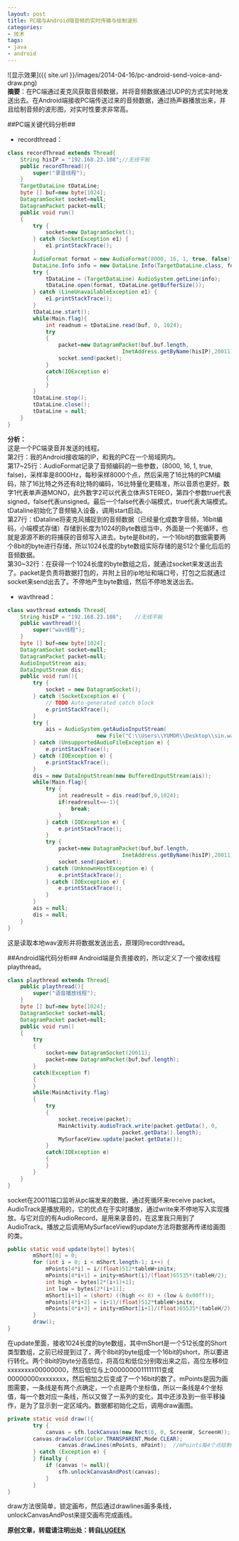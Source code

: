 ```yaml
---
layout: post
title: PC端与Android端音频的实时传输与绘制波形
categories:
- 技术
tags:
- java
- android
---
```


![显示效果]({{ site.url }}/images/2014-04-16/pc-android-send-voice-and-draw.png)  
**摘要**：在PC端通过麦克风获取音频数据，并将音频数据通过UDP的方式实时地发送出去。在Android端接收PC端传送过来的音频数据，通过扬声器播放出来，并且绘制音频的波形图，对实时性要求非常高。

##PC端关键代码分析##
+ recordthread：

```java
class recordThread extends Thread{
    String hisIP = "192.168.23.108";//无线平板
	public recordThread(){
		super("录音线程");
	}
	TargetDataLine tDataLine;
	byte [] buf=new byte[1024];
	DatagramSocket socket=null;
	DatagramPacket packet=null;
	public void run()
	{
		try {
			socket=new DatagramSocket();
		} catch (SocketException e1) {
			e1.printStackTrace();
		}
		AudioFormat format = new AudioFormat(8000, 16, 1, true, false);
		DataLine.Info info = new DataLine.Info(TargetDataLine.class, format);
		try {
			tDataLine = (TargetDataLine) AudioSystem.getLine(info);
			tDataLine.open(format, tDataLine.getBufferSize());
		} catch (LineUnavailableException e1) {
			e1.printStackTrace();
		}
		tDataLine.start();
		while(Main.flag){
			int readnum = tDataLine.read(buf, 0, 1024);
			try
			{
				packet=new DatagramPacket(buf,buf.length,
									InetAddress.getByName(hisIP),20011);
				socket.send(packet);
			}
			catch(IOException e)
			{
			}
		}
		tDataLine.stop();
		tDataLine.close();
		tDataLine = null;	
	}
}
```
**分析：**  
这是一个PC端录音并发送的线程。  
第2行：我的Android接收端的IP，和我的PC在一个局域网内。  
第17~25行：AudioFormat记录了音频编码的一些参数，(8000, 16, 1, true, false)，采样率是8000Hz，每秒采样8000个点，然后采用了16比特的PCM编码，除了16比特之外还有8比特的编码，16比特量化更精准，所以音质也更好。数字1代表单声道MONO，此外数字2可以代表立体声STEREO，第四个参数true代表signed，false代表unsigned。最后一个false代表小端模式，true代表大端模式。tDataline初始化了音频输入设备，调用start启动。  
第27行：tDataline将麦克风捕捉到的音频数据（已经量化成数字音频，16bit编码，小端模式存储）存储到长度为1024的Byte数组当中，外面是一个死循环，也就是源源不断的将捕获的音频写入进去。byte是8bit的，一个16bit的数据需要两个8bit的byte进行存储，所以1024长度的byte数组实际存储的是512个量化后后的音频数据。  
第30~32行：在获得一个1024长度的byte数组之后，就通过socket来发送出去了。packet是负责将数据打包的，并附上目的ip地址和端口号，打包之后就通过socket来send出去了。不停地产生byte数组，然后不停地发送出去。  

+ wavthread：

```java
class wavthread extends Thread{
	String hisIP = "192.168.23.108";    //无线平板
	public wavthread(){
		super("wav线程");
	}
	byte [] buf=new byte[1024];
	DatagramSocket socket=null;
	DatagramPacket packet=null;
	AudioInputStream ais;
	DataInputStream dis;
	public void run(){
		try {
			socket = new DatagramSocket();
		} catch (SocketException e) {
			// TODO Auto-generated catch block
			e.printStackTrace();
		}
		try {
			ais = AudioSystem.getAudioInputStream(
                            new File("C:\\Users\\YUMOR\\Desktop\\sin.wav"));	
		} catch (UnsupportedAudioFileException e) {
			e.printStackTrace();
		} catch (IOException e) {
			e.printStackTrace();
		}
		dis = new DataInputStream(new BufferedInputStream(ais));
		while(Main.flag){
			try {
				int readresult = dis.read(buf,0,1024);
				if(readresult==-1){
					break;
				}
			} catch (IOException e) {
				e.printStackTrace();
			}
			try {
				packet=new DatagramPacket(buf,buf.length,
                                    InetAddress.getByName(hisIP),20011);
				socket.send(packet);
			} catch (UnknownHostException e) {
				e.printStackTrace();
			} catch (IOException e) {
				e.printStackTrace();
			}	
		}
		ais = null;
		dis = null;
	}
}
```
这是读取本地wav波形并将数据发送出去，原理同recordthread。  

##Android端代码分析##
Android端是负责接收的，所以定义了一个接收线程playthread。

```java
class playthread extends Thread{
	public playthread(){
		super("语音播放线程");
	}
	byte [] buf=new byte[1024];
	DatagramSocket socket=null;
	DatagramPacket packet=null;
	public void run()
	{
		try
		{		
			socket=new DatagramSocket(20011);
			packet=new DatagramPacket(buf,buf.length);
		}
		catch(Exception f)
		{
		}
		while(MainActivity.flag)
		{			
			try
			{			
				socket.receive(packet);
				MainActivity.audioTrack.write(packet.getData(), 0,
                                    packet.getData().length);
				MySurfaceView.update(packet.getData());
			}
			catch(IOException e)
			{
			}
		}
	}
}
```
socket在20011端口监听从pc端发来的数据，通过死循环来receive packet。AudioTrack是播放用的，它的优点在于实时播放，通过write来不停地写入实现播放。与它对应的有AudioRecord，是用来录音的，在这里我只用到了AudioTrack。播放之后调用MySurfaceView的update方法将数据再传递给画图的类。  

```java
public static void update(byte[] bytes){
		mShort[0] = 0;
		for (int i = 0; i < mShort.length-1; i++) {
			mPoints[4*i] = i/(float)512*tableW+initx;
			mPoints[4*i+1] = inity+mShort[i]/(float)65535*(tableH/2);
			int high = bytes[2*(i+1)+1];
			int low = bytes[2*(i+1)];
			mShort[i+1] = (short) ((high << 8) + (low & 0x00ff));
			mPoints[4*i+2] = (i+1)/(float)512*tableW+initx;
			mPoints[4*i+3] = inity+mShort[i+1]/(float)65535*(tableH/2);
		}
		draw();
}
```
在update里面，接收1024长度的byte数组，其中mShort是一个512长度的Short类型数组，之前已经提到过了，两个8bit的byte组成一个16bit的short，所以要进行转化。两个8bit的byte分高低位，将高位和低位分别取出来之后，高位左移8位xxxxxxxx00000000，然后低位与上0000000011111111变成00000000xxxxxxxx，然后相加之后变成了一个16bit的数了。mPoints是因为画图需要，一条线是有两个点确定，一个点是两个坐标值，所以一条线是4个坐标值，每一个数对应一条线，所以又做了一系列的变化，其中还涉及到一些平移操作，是为了显示到一定区域内。数据都初始化之后，调用draw画图。  

```java
private static void draw(){
    	try {
    		canvas = sfh.lockCanvas(new Rect(0, 0, ScreenW, ScreenH));	
		canvas.drawColor(Color.TRANSPARENT,Mode.CLEAR);
                canvas.drawLines(mPoints, mPaint);  //mPoints每4个点绘制一条线
		} catch (Exception e) {
		} finally {
			if (canvas != null){
				sfh.unlockCanvasAndPost(canvas);
			}
		}
}
```
draw方法很简单，锁定画布，然后通过drawlines画多条线，unlockCanvasAndPost来提交画布完成画线。 
 
**原创文章，转载请注明出处：转自[LUGEEK](http://lugeek.com)**
